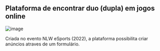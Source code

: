 ## Plataforma de encontrar duo (dupla) em jogos online

![image](https://user-images.githubusercontent.com/87097777/190922680-023f1b86-a094-427f-99b4-860bb02cfbea.png)

Criada no evento NLW eSports (2022), a plataforma possibilita criar anúncios atraves de um formulário.
